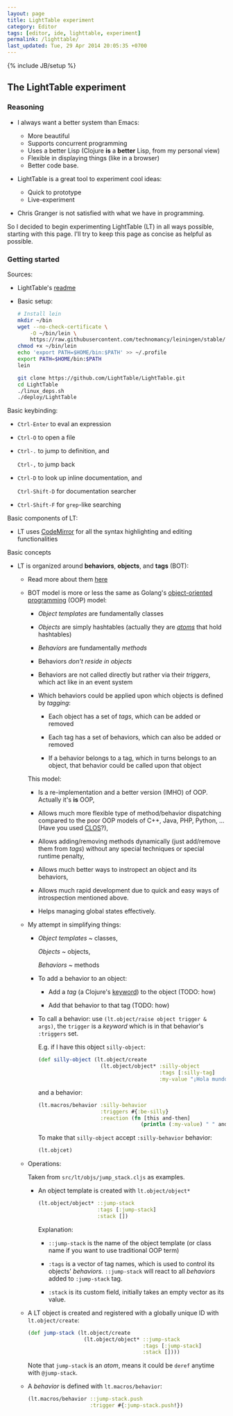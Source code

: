 ```yaml
---
layout: page
title: LightTable experiment
category: Editor
tags: [editor, ide, lighttable, experiment]
permalink: /lighttable/
last_updated: Tue, 29 Apr 2014 20:05:35 +0700
---
```

{% include JB/setup %}

## The LightTable experiment ##

### Reasoning ###

* I always want a better system than Emacs:
  - More beautiful
  - Supports concurrent programming
  - Uses a better Lisp (Clojure **is** a **better** Lisp, from my personal
    view)
  - Flexible in displaying things (like in a browser)
  - Better code base.

* LightTable is a great tool to experiment cool ideas:
  - Quick to prototype
  - Live-experiment

* Chris Granger is not satisfied with what we have in programming.

So I decided to begin experimenting LightTable (LT) in all ways possible,
starting with this page.  I'll try to keep this page as concise as helpful as
possible.

### Getting started ###

Sources:

* LightTable's
  [readme](https://github.com/LightTable/LightTable/blob/master/README.md)

* Basic setup:

  ```sh
  # Install lein
  mkdir ~/bin
  wget --no-check-certificate \
      -O ~/bin/lein \
      https://raw.githubusercontent.com/technomancy/leiningen/stable/bin/lein
  chmod +x ~/bin/lein
  echo 'export PATH=$HOME/bin:$PATH' >> ~/.profile
  export PATH=$HOME/bin:$PATH
  lein

  git clone https://github.com/LightTable/LightTable.git
  cd LightTable
  ./linux_deps.sh
  ./deploy/LightTable
  ```

Basic keybinding:

* `Ctrl-Enter` to eval an expression

* `Ctrl-O` to open a file

* `Ctrl-.` to jump to definition, and

  `Ctrl-,` to jump back

* `Ctrl-D` to look up inline documentation, and

  `Ctrl-Shift-D` for documentation searcher

* `Ctrl-Shift-F` for `grep`-like searching

Basic components of LT:

* LT uses [CodeMirror](http://codemirror.net/) for all the syntax highlighting
  and editing functionalities

Basic concepts

* LT is organized around **behaviors**, **objects**, and **tags** (BOT):

  - Read more about them
    [here](http://www.chris-granger.com/2013/01/24/the-ide-as-data/)

  - BOT model is more or less the same as Golang's
    [object-oriented programming](http://en.wikipedia.org/wiki/Object-oriented_programming)
    (OOP) model:

    * *Object templates* are fundamentally classes

    * *Objects* are simply hashtables (actually they are
      [*atoms*](http://clojure.org/atoms) that hold hashtables)

    * *Behaviors* are fundamentally *methods*

    * Behaviors *don't reside in objects*

    * Behaviors are not called directly but rather via their *triggers*, which
      act like in an event system

    * Which behaviors could be applied upon which objects is defined by
      *tagging*:

      - Each object has a set of *tags*, which can be added or removed

      - Each tag has a set of behaviors, which can also be added or removed

      - If a behavior belongs to a tag, which in turns belongs to an object,
        that behavior could be called upon that object

    This model:

    * Is a re-implementation and a better version (IMHO) of OOP.  Actually
      it's **is** OOP,

    * Allows much more flexible type of method/behavior dispatching compared
      to the poor OOP models of C++, Java, PHP, Python, ...  (Have you used
      [CLOS](http://en.wikipedia.org/wiki/Common_Lisp_Object_System)?),

    * Allows adding/removing methods dynamically (just add/remove them from
      *tags*) without any special techniques or special runtime penalty,

    * Allows much better ways to instropect an object and its behaviors,

    * Allows much rapid development due to quick and easy ways of
      introspection mentioned above.

    * Helps managing global states effectively.

  - My attempt in simplifying things:

    * *Object templates* ~ classes,

      *Objects* ~ objects,

      *Behaviors* ~ methods

    * To add a behavior to an object:

      - Add a *tag* (a Clojure's
        [keyword](http://clojure.org/data_structures#Data%20Structures-Keywords))
        to the object (TODO: how)

      - Add that behavior to that tag (TODO: how)

    * To call a behavior: use `(lt.object/raise object trigger & args)`, the
      `trigger` is a *keyword* which is in that behavior's `:triggers`
      set.

      E.g. if I have this object `silly-object`:

      ```clojure
      (def silly-object (lt.object/create
                          (lt.object/object* :silly-object
                                             :tags [:silly-tag]
                                             :my-value "¡Hola mundo!")))
      ```

      and a behavior:

      ```clojure
      (lt.macros/behavior :silly-behavior
                          :triggers #{:be-silly}
                          :reaction (fn [this and-then]
                                       (println (:my-value) " " and-then)))
      ```

      To make that `silly-object` accept `:silly-behavior` behavior:

      ```clojure
      (lt.objcet)
      ```

  - Operations:

    Taken from `src/lt/objs/jump_stack.cljs` as examples.

    * An object template is created with `lt.object/object*`

      ```clojure
      (lt.object/object* ::jump-stack
                         :tags [:jump-stack]
                         :stack [])
      ```

      Explanation:

      - `::jump-stack` is the name of the object template (or class name if
        you want to use traditional OOP term)

      - `:tags` is a vector of tag names, which is used to control its
        objects' *behaviors*.  `::jump-stack` will react to all *behaviors*
        added to `:jump-stack` tag.

      - `:stack` is its custom field, initially takes an empty vector as its
        value.

   * A LT object is created and registered with a globally unique ID with
     `lt.object/create`:

     ```clojure
     (def jump-stack (lt.object/create
                       (lt.object/object* ::jump-stack
                                          :tags [:jump-stack]
                                          :stack [])))
     ```

     Note that `jump-stack` is an *atom*, means it could be `deref` anytime
     with `@jump-stack`.

   * A *behavior* is defined with `lt.macros/behavior`:

     ```clojure
     (lt.macros/behavior ::jump-stack.push
                         :trigger #{:jump-stack.push!})
     ```

